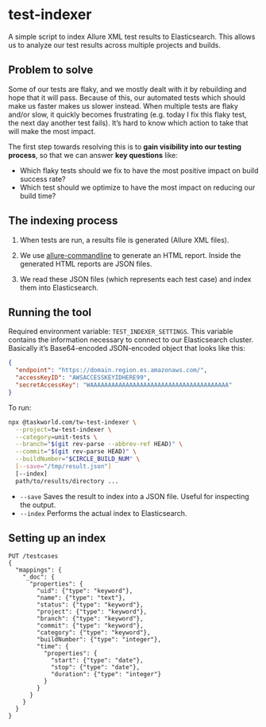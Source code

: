 # test-indexer

A simple script to index Allure XML test results to Elasticsearch. This allows
us to analyze our test results across multiple projects and builds.

## Problem to solve

Some of our tests are flaky, and we mostly dealt with it by rebuilding and hope
that it will pass. Because of this, our automated tests which should make us
faster makes us slower instead. When multiple tests are flaky and/or slow, it
quickly becomes frustrating (e.g. today I fix this flaky test, the next day
another test fails). It’s hard to know which action to take that will make the
most impact.

The first step towards resolving this is to **gain visibility into our testing
process**, so that we can answer **key questions** like:

- Which flaky tests should we fix to have the most positive impact on build
  success rate?
- Which test should we optimize to have the most impact on reducing our build
  time?

## The indexing process

1. When tests are run, a results file is generated (Allure XML files).

2. We use [allure-commandline](https://www.npmjs.com/package/allure-commandline)
   to generate an HTML report. Inside the generated HTML reports are JSON files.

3. We read these JSON files (which represents each test case) and index them
   into Elasticsearch.

## Running the tool

Required environment variable: `TEST_INDEXER_SETTINGS`. This variable contains
the information necessary to connect to our Elasticsearch cluster. Basically
it’s Base64-encoded JSON-encoded object that looks like this:

```json
{
  "endpoint": "https://domain.region.es.amazonaws.com/",
  "accessKeyID": "AWSACCESSKEYIDHERE99",
  "secretAccessKey": "WAAAAAAAAAAAAAAAAAAAAAAAAAAAAAAAAAAAAAAA"
}
```

To run:

```sh
npx @taskworld.com/tw-test-indexer \
  --project=tw-test-indexer \
  --category=unit-tests \
  --branch="$(git rev-parse --abbrev-ref HEAD)" \
  --commit="$(git rev-parse HEAD)" \
  --buildNumber="$CIRCLE_BUILD_NUM" \
  [--save="/tmp/result.json"]
  [--index]
  path/to/results/directory ...
```

- `--save` Saves the result to index into a JSON file. Useful for inspecting the
  output.
- `--index` Performs the actual index to Elasticsearch.

## Setting up an index

```
PUT /testcases
{
  "mappings": {
    "_doc": {
      "properties": {
        "uid": {"type": "keyword"},
        "name": {"type": "text"},
        "status": {"type": "keyword"},
        "project": {"type": "keyword"},
        "branch": {"type": "keyword"},
        "commit": {"type": "keyword"},
        "category": {"type": "keyword"},
        "buildNumber": {"type": "integer"},
        "time": {
          "properties": {
            "start": {"type": "date"},
            "stop": {"type": "date"},
            "duration": {"type": "integer"}
          }
        }
      }
    }
  }
}
```
